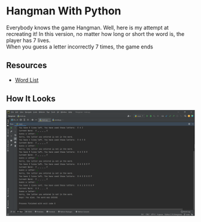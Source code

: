 # Hangman With Python
Everybody knows the game Hangman. Well, here is my attempt at recreating it! In this version, no matter how long or short the word is, the player has 7 lives. <br>
When you guess a letter incorrectly 7 times, the game ends


## Resources

- [Word List](https://www.randomlists.com/data/words.json)

## How It Looks
![](https://github.com/neophyte-programmer/hangman-with-python/blob/main/hangman.png?raw=true)
